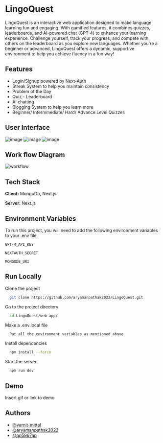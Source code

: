 
# LingoQuest

LingoQuest is an interactive web application designed to make language learning fun and engaging. With gamified features, it combines quizzes, leaderboards, and AI-powered chat (GPT-4) to enhance your learning experience. Challenge yourself, track your progress, and compete with others on the leaderboard as you explore new languages. Whether you're a beginner or advanced, LingoQuest offers a dynamic, supportive environment to help you achieve fluency in a fun way!


## Features

- Login/Signup powered by Next-Auth
- Streak System to help you maintain consistency
- Problem of the Day
- Quiz - Leaderboard
- AI chatting
- Blogging System to help you learn more
- Beginner/ Intermmediate/ Hard/ Advance Level Quizzes


## User Interface
![image](https://github.com/user-attachments/assets/d3e01ebe-4f9e-44df-af7a-cf25bfb33951)
![image](https://github.com/user-attachments/assets/9f0a4b40-3d55-43be-b6f5-d09b5e9dcd05)
![image](https://github.com/user-attachments/assets/9d66e985-2e86-4396-9c17-abb34de9e42b)

## Work flow Diagram
![workflow](https://github.com/user-attachments/assets/b43dffbb-bee8-4d40-bd4d-e055235ee214)


## Tech Stack

**Client:** MongoDb, Next.js

**Server:** Next.js


## Environment Variables

To run this project, you will need to add the following environment variables to your .env file

`GPT-4_API_KEY`

`NEXTAUTH_SECRET`

`MONGODB_URI`

## Run Locally

Clone the project

```bash
  git clone https://github.com/aryamanpathak2022/LingoQuest.git
```

Go to the project directory

```bash
  cd LingoQuest/web-app/
```

Make a .env.local file

```bash
  Put all the environment variables as mentioned above
```

Install dependencies

```bash
  npm install --force
```

Start the server

```bash
  npm run dev
```


## Demo

Insert gif or link to demo


## Authors

- [@varnit-mittal](https://github.com/varnit-mittal)
- [@aryamanpathak2022](https://github.com/aryamanpathak2022)
- [@ap5967ap](https://github.com/ap5967ap)

